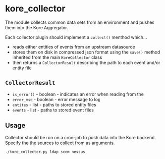 # kore_collector
The module collects common data sets from an environment and pushes them into the Kore Aggregator.

Each collector plugin should implement a `collect()` menthod which...
* reads either entities of events from an upstream datasource
* stores them on disk in compressed json format using the `save()` method inherited from the main `KoreCollector` class
* then returns a `CollectorResult` describing the path to each event and/or entity file

## `CollectorResult`
* `is_error()` - boolean - indicates an error when reading from the 
* `error_msq` - boolean - error message to log
* `entites` - list<str> - paths to stored entity files
* `events` - list<str> - paths to stored event files


## Usage
Collector should be run on a cron-job to push data into the Kore backend. Specify the the sources to collect from as arguments.

```
./kore_collector.py ldap sccm nessus
```